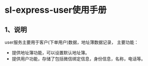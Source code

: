 # sl-express-user使用手册

## 1、说明

user服务主要用于客户(下单用户)数据，地址薄数据记录，
主要功能：

- 提供地址簿功能，可以设置默认地址簿。
- 提供用户功能，存储了包括微信绑定信息，身份信息，名称，电话等。





